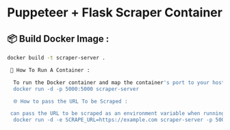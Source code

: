 # Puppeteer + Flask Scraper Container

## 📦 Build Docker Image :

```bash
docker build -t scraper-server .

 🚀 How To Run A Container :

  To run the Docker container and map the container's port to your host machine, use:
  docker run -d -p 5000:5000 scraper-server

  🌐 How to pass the URL To be Scraped :

 can pass the URL to be scraped as an environment variable when running the container:
  docker run -d -e SCRAPE_URL=https://example.com scraper-server -p 5000:5000


